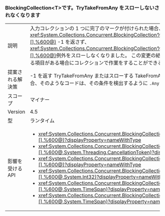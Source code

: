 ### <a name="blockingcollectionlttgttrytakefromany-does-not-throw-anymore"></a>BlockingCollection&lt;T&gt;です。TryTakeFromAny をスローしないされなくなります

|   |   |
|---|---|
|説明|入力コレクションの 1 つに完了のマークが付けられた場合、<xref:System.Collections.Concurrent.BlockingCollection%601.TryTakeFromAny(System.Collections.Concurrent.BlockingCollection{%600}[],%600@)> -1 を返さず、<xref:System.Collections.Concurrent.BlockingCollection%601.TakeFromAny(System.Collections.Concurrent.BlockingCollection{%600}[],%600@)>例外をスローしなくなりました。 この変更の結果、コレクションの 1 つが空であったり完了していても、他のコレクションに取得できる項目がある場合にコレクションで作業をすることができるようになりました。|
|提案される解決策|-1 を返す TryTakeFromAny またはスローする TakeFromAny が制御フロー目的で使用されていた場合、ブロッキング コレクションが完了する場合、そのようなコードは、その条件を検出するように <code>.Any(b =&gt; b.IsCompleted)</code> を使用するように変更される必要があります。|
|スコープ|マイナー|
|Version|4.5|
|型|ランタイム|
|影響を受ける API|<ul><li><xref:System.Collections.Concurrent.BlockingCollection%601.TakeFromAny(System.Collections.Concurrent.BlockingCollection{%600}[],%600@)?displayProperty=nameWithType></li><li><xref:System.Collections.Concurrent.BlockingCollection%601.TakeFromAny(System.Collections.Concurrent.BlockingCollection{%600}[],%600@,System.Threading.CancellationToken)?displayProperty=nameWithType></li><li><xref:System.Collections.Concurrent.BlockingCollection%601.TryTakeFromAny(System.Collections.Concurrent.BlockingCollection{%600}[],%600@)?displayProperty=nameWithType></li><li><xref:System.Collections.Concurrent.BlockingCollection%601.TryTakeFromAny(System.Collections.Concurrent.BlockingCollection{%600}[],%600@,System.Int32)?displayProperty=nameWithType></li><li><xref:System.Collections.Concurrent.BlockingCollection%601.TryTakeFromAny(System.Collections.Concurrent.BlockingCollection{%600}[],%600@,System.TimeSpan)?displayProperty=nameWithType></li><li><xref:System.Collections.Concurrent.BlockingCollection%601.TryTakeFromAny(System.Collections.Concurrent.BlockingCollection{%600}[],%600@,System.TimeSpan)?displayProperty=nameWithType></li></ul>|

